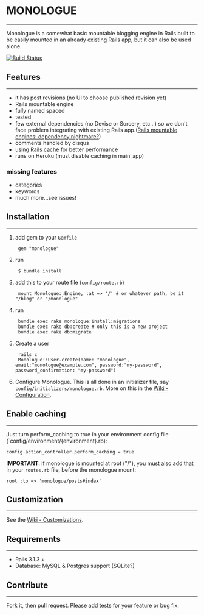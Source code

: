 # MONOLOGUE
---
Monologue is a somewhat basic mountable blogging engine in Rails built to be easily mounted in an already existing Rails app, but it can also be used alone.

[![Build Status](https://secure.travis-ci.org/jipiboily/monologue.png)](http://travis-ci.org/jipiboily/monologue)


## Features
---
- it has post revisions (no UI to choose published revision yet)
- Rails mountable engine
- fully named spaced
- tested
- few external dependencies (no Devise or Sorcery, etc…) so we don't face problem integrating with existing Rails app.([Rails mountable engines: dependency nightmare?](http://jipiboily.com/2012/rails-mountable-engines-dependency-nightmare))
- comments handled by disqus
- using [Rails cache](http://edgeguides.rubyonrails.org/caching_with_rails.html) for better performance
- runs on Heroku (must disable caching in main_app)

### missing features
- categories
- keywords
- much more…see issues!

## Installation
---
1. add gem to your `Gemfile`

	    gem "monologue"    
2. run

		$ bundle install
3. add this to your route file (`config/route.rb`)
  
  		mount Monologue::Engine, :at => '/' # or whatever path, be it "/blog" or "/monologue"
  		
4. run

		bundle exec rake monologue:install:migrations
		bundle exec rake db:create # only this is a new project
		bundle exec rake db:migrate
		
5. Create a user

	  	rails c
	  	Monologue::User.create(name: "monologue", email:"monologue@example.com", password:"my-password", password_confirmation: "my-password")
	  	
6. Configure Monologue. This is all done in an initializer file, say `config/initializers/monologue.rb`. More on this in the [Wiki - Configuration](https://github.com/jipiboily/monologue/wiki/Configuration).

		
		


## Enable caching
---
Just turn perform_caching to true in your environment config file (`config/environment/{environment}.rb):
    
    config.action_controller.perform_caching = true
    
**IMPORTANT**: if monologue is mounted at root ("/"), you must also add that in your `routes.rb` file, before the monologue mount:

	root :to => 'monologue/posts#index'

## Customization
---

See the [Wiki - Customizations](https://github.com/jipiboily/monologue/wiki/Customizations).


## Requirements
---
- Rails 3.1.3 +
- Database: MySQL & Postgres support (SQLite?)


## Contribute
---

Fork it, then pull request. Please add tests for your feature or bug fix.